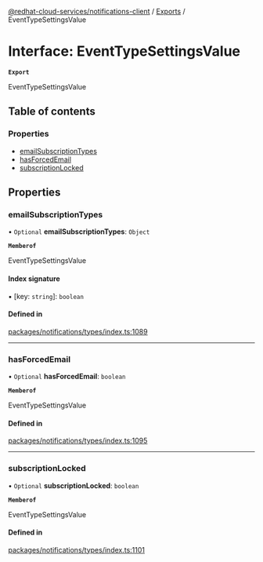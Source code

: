 [@redhat-cloud-services/notifications-client](../README.md) / [Exports](../modules.md) / EventTypeSettingsValue

# Interface: EventTypeSettingsValue

**`Export`**

EventTypeSettingsValue

## Table of contents

### Properties

- [emailSubscriptionTypes](EventTypeSettingsValue.md#emailsubscriptiontypes)
- [hasForcedEmail](EventTypeSettingsValue.md#hasforcedemail)
- [subscriptionLocked](EventTypeSettingsValue.md#subscriptionlocked)

## Properties

### emailSubscriptionTypes

• `Optional` **emailSubscriptionTypes**: `Object`

**`Memberof`**

EventTypeSettingsValue

#### Index signature

▪ [key: `string`]: `boolean`

#### Defined in

[packages/notifications/types/index.ts:1089](https://github.com/RedHatInsights/javascript-clients/blob/main/packages/notifications/types/index.ts#L1089)

___

### hasForcedEmail

• `Optional` **hasForcedEmail**: `boolean`

**`Memberof`**

EventTypeSettingsValue

#### Defined in

[packages/notifications/types/index.ts:1095](https://github.com/RedHatInsights/javascript-clients/blob/main/packages/notifications/types/index.ts#L1095)

___

### subscriptionLocked

• `Optional` **subscriptionLocked**: `boolean`

**`Memberof`**

EventTypeSettingsValue

#### Defined in

[packages/notifications/types/index.ts:1101](https://github.com/RedHatInsights/javascript-clients/blob/main/packages/notifications/types/index.ts#L1101)
